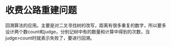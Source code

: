 # 收费公路重建问题
回溯算法的应用。主要是对二叉寻找树的改写，距离有很多重复的数字，所以要多设计两个数count和judge，分别记树中有的数量和计算中得到的次数，当judge>count时就表示失败了，要进行回溯。
